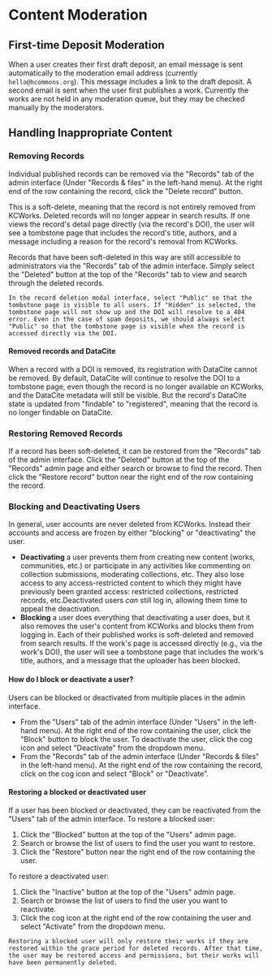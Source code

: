 # Content Moderation

## First-time Deposit Moderation

When a user creates their first draft deposit, an email message is sent automatically to the moderation email address (currently `hello@hcommons.org`). This message includes a link to the draft deposit. A second email is sent when the user first publishes a work. Currently the works are not held in any moderation queue, but they may be checked manually by the moderators.

## Handling Inappropriate Content

### Removing Records

Individual published records can be removed via the "Records" tab of the admin interface (Under "Records & files" in the left-hand menu). At the right end of the row containing the record, click the "Delete record" button.

This is a soft-delete, meaning that the record is not entirely removed from KCWorks. Deleted records will no longer appear in search results. If one views the record's detail page directly (via the record's DOI), the user will see a tombstone page that includes the record's title, authors, and a message including a reason for the record's removal from KCWorks.

Records that have been soft-deleted in this way are still accessible to administrators via the "Records" tab of the admin interface. Simply select the "Deleted" button at the top of the "Records" tab to view and search through the deleted records.

```{important} Always choose "Public" in the record deletion modal
In the record deletion modal interface, select "Public" so that the tombstone page is visible to all users. If "Hidden" is selected, the tombstone page will not show up and the DOI will resolve to a 404 error. Even in the case of spam deposits, we should always select "Public" so that the tombstone page is visible when the record is accessed directly via the DOI.
```

#### Removed records and DataCite

When a record with a DOI is removed, its registration with DataCite cannot be removed. By default, DataCite will continue to resolve the DOI to a tombstone page, even though the record is no longer available on KCWorks, and the DataCite metadata will still be visible. But the record's DataCite state is updated from "findable" to "registered", meaning that the record is no longer findable on DataCite.

### Restoring Removed Records

If a record has been soft-deleted, it can be restored from the "Records" tab of the admin interface. Click the "Deleted" button at the top of the "Records" admin page and either search or browse to find the record. Then click the "Restore record" button near the right end of the row containing the record.

### Blocking and Deactivating Users

In general, user accounts are never deleted from KCWorks. Instead their accounts and access are frozen by either "blocking" or "deactivating" the user.

- **Deactivating** a user prevents them from creating new content (works, communities, etc.) or participate in any activities like commenting on collection submissions, moderating collections, etc. They also lose access to any access-restricted content to which they might have previously been granted access: restricted collections, restricted records, etc.Deactivated users *can* still log in, allowing them time to appeal the deactivation.
- **Blocking** a user does everything that deactivating a user does, but it also removes the user's content from KCWorks and blocks them from logging in. Each of their published works is soft-deleted and removed from search results. If the work's page is accessed directly (e.g., via the work's DOI), the user will see a tombstone page that includes the work's title, authors, and a message that the uploader has been blocked.

#### How do I block or deactivate a user?

Users can be blocked or deactivated from multiple places in the admin interface.

- From the "Users" tab of the admin interface (Under "Users" in the left-hand menu). At the right end of the row containing the user, click the "Block" button to block the user. To deactivate the user, click the cog icon and select "Deactivate" from the dropdown menu.
- From the "Records" tab of the admin interface (Under "Records & files" in the left-hand menu). At the right end of the row containing the record, click on the cog icon and select "Block" or "Deactivate".

#### Restoring a blocked or deactivated user

If a user has been blocked or deactivated, they can be reactivated from the "Users" tab of the admin interface. To restore a blocked user:

1. Click the "Blocked" button at the top of the "Users" admin page.
2. Search or browse the list of users to find the user you want to restore.
3. Click the "Restore" button near the right end of the row containing the user.

To restore a deactivated user:

1. Click the "Inactive" button at the top of the "Users" admin page.
2. Search or browse the list of users to find the user you want to reactivate.
3. Click the cog icon at the right end of the row containing the user and select "Activate" from the dropdown menu.

```{danger}
Restoring a blocked user will only restore their works if they are restored within the grace period for deleted records. After that time, the user may be restored access and permissions, but their works will have been permanently deleted.
```
